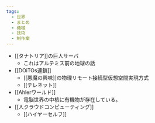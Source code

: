 ```yaml
---
tags:
  - 世界
  - まとめ
  - 機械
  - 技術
  - 制作案
---
```


- [[タナトリア]]の巨人サーバ
	- これはアルテミス前の地球の話
- [[DOiTOs連鎖]]
	- [[悪魔の興味]]の物理リモート接続型仮想空間実現方式
	- [[テレネット]]
- [[Ahlerワールド]]
	- 電脳世界の中核に有機物が存在している。
- [[人クラウドコンピューティング]]
	- [[ハイヤーセルフ]]



